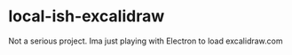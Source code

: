 # local-ish-excalidraw
Not a serious project. Ima just playing with Electron to load excalidraw.com 

